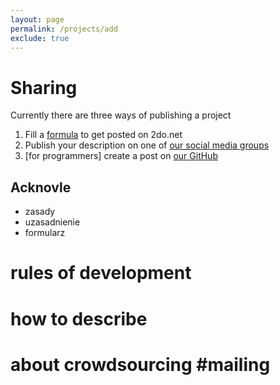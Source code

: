 ```yaml
---
layout: page
permalink: /projects/add
exclude: true
---
```


# Sharing
Currently there are three ways of publishing a project
1. Fill a [formula]() to get posted on 2do.net
2. Publish your description on one of [our social media groups](/join)
3. [for programmers] create a post on [our GitHub](github.com/2donet/2donet.github.io)

## Acknovle
* zasady 
* uzasadnienie
* formularz

# rules of development 

# how to describe 

# about crowdsourcing #mailing 